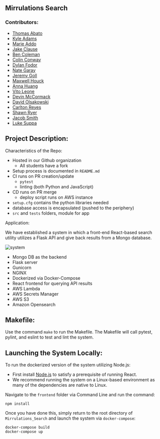 ## Mirrulations Search

### Contributors: 

* [Thomas Abato](https://www.linkedin.com/in/thomasabato/)
* [Kyle Adams](https://www.linkedin.com/in/kyleadams12/)
* [Marie Addo](https://www.linkedin.com/in/marie-stella-0779a417b/)
* [Jake Clause](https://www.linkedin.com/in/jake-clause-56396a252/)
* [Ben Coleman](https://www.linkedin.com/in/moraviancoleman/)
* [Colin Conway](https://www.linkedin.com/in/colin-conway-ba2b4620a/)
* [Dylan Fodor](https://www.linkedin.com/in/dylan-fodor/)
* [Nate Garay](https://www.linkedin.com/in/nathan-garay-642709252/)
* [Jeremy Goll](https://www.linkedin.com/in/jeremy-goll-85b699253/)
* [Maxwell Houck](www.linkedin.com/in/maxwell-houck-90750a239/)
* [Anna Huang](https://www.linkedin.com/in/anna-huang-73b9b4252/)
* [Vito Leone](https://www.linkedin.com/in/vito-leone/)
* [Devin McCormack](https://www.linkedin.com/in/devin-mccormack-6a8214226/)
* [David Olsakowski](https://www.linkedin.com/in/david-olsakowski-096144257/)
* [Carlton Reyes](https://www.linkedin.com/in/carlton-reyes-9b22b01aa/)
* [Shawn Ryer](https://www.linkedin.com/in/shawn-ryer-914354227/)
* [Jacob Smith](https://www.linkedin.com/in/jacob-smith-a12842205/)
* [Luke Suppa](https://www.linkedin.com/in/luke-suppa-593b0b254/) 


## Project Description:

Characteristics of the Repo:

* Hosted in our Github organization
   * All students have a fork
* Setup process is documented in `README.md`
* CI runs on PR creation/update
  * `pytest`
  * linting (both Python and JavaScript)
* CD runs on PR merge
  * deploy script runs on AWS instance
* `setup.cfg` contains the python libraries needed
* database access is encapsulated (pushed to the periphery)
* `src` and `tests` folders, module for app

Application:

We have established a system in which a front-end React-based search utility utilizes a Flask API and give back results from a Mongo database.

<img src="https://i.ibb.co/grvd3Y2/architecture.png" alt="system"/></a>

* Mongo DB as the backend
* Flask server
* Gunicorn
* NGINX
* Dockerized via Docker-Compose
* React frontend for querying API results
* AWS Lambda
* AWS Secrets Manager
* AWS S3
* Amazon Opensearch

## Makefile:
Use the command `make` to run the Makefile. The Makefile will call pytest, pylint, and eslint
to test and lint the system.  

## Launching the System Locally:
To run the dockerized version of the system utilizing Node.js:

* First install [Node.js](https://nodejs.org/en/download) to satisfy a prerequisite of running React.
* We recommend running the system on a Linux-based environment as many of the dependencies are native to Linux.

Navigate to the `frontend` folder via Command Line and run the command:
```
npm install
```

Once you have done this, simply return to the root directory of `Mirrulations_Search` and launch the system via `docker-compose`:

```
docker-compose build
docker-compose up
```